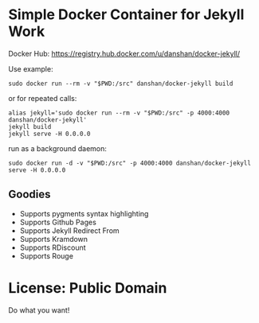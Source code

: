# Simple Docker Container for Jekyll Work

Docker Hub: <https://registry.hub.docker.com/u/danshan/docker-jekyll/>

Use example:

```
sudo docker run --rm -v "$PWD:/src" danshan/docker-jekyll build
```

or for repeated calls:

```
alias jekyll='sudo docker run --rm -v "$PWD:/src" -p 4000:4000 danshan/docker-jekyll'
jekyll build
jekyll serve -H 0.0.0.0
```

run as a background daemon:
```
sudo docker run -d -v "$PWD:/src" -p 4000:4000 danshan/docker-jekyll serve -H 0.0.0.0
```

## Goodies
 - Supports pygments syntax highlighting
 - Supports Github Pages
 - Supports Jekyll Redirect From
 - Supports Kramdown
 - Supports RDiscount
 - Supports Rouge


# License: Public Domain

Do what you want!

